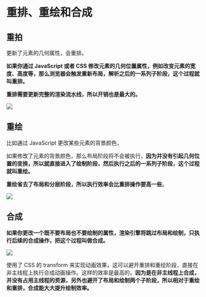 # 重排、重绘和合成

## 重拍

更新了元素的几何属性，会重排。

**如果你通过 JavaScript 或者 CSS 修改元素的几何位置属性，例如改变元素的宽度、高度等，那么浏览器会触发重新布局，解析之后的一系列子阶段，这个过程就叫重排。**

**重排需要更新完整的渲染流水线，所以开销也是最大的。**

![](https://static001.geekbang.org/resource/image/b3/e5/b3ed565230fe4f5c1886304a8ff754e5.png)

## 重绘

比如通过 JavaScript 更改某些元素的背景颜色，

如果修改了元素的背景颜色，那么布局阶段将不会被执行，**因为并没有引起几何位置的变换，所以就直接进入了绘制阶段，然后执行之后的一系列子阶段，这个过程就叫重绘。**

**重绘省去了布局和分层阶段，所以执行效率会比重排操作要高一些**。

![](https://static001.geekbang.org/resource/image/3c/03/3c1b7310648cccbf6aa4a42ad0202b03.png)

## 合成

**如果你更改一个既不要布局也不要绘制的属性，渲染引擎将跳过布局和绘制，只执行后续的合成操作，把这个过程叫做合成。**

![](https://static001.geekbang.org/resource/image/02/2c/024bf6c83b8146d267f476555d953a2c.png)

使用了 CSS 的 transform 来实现动画效果，这可以避开重排和重绘阶段，直接在非主线程上执行合成动画操作。这样的效率是最高的，**因为是在非主线程上合成，并没有占用主线程的资源，另外也避开了布局和绘制两个子阶段，所以相对于重绘和重排，合成能大大提升绘制效率。**















